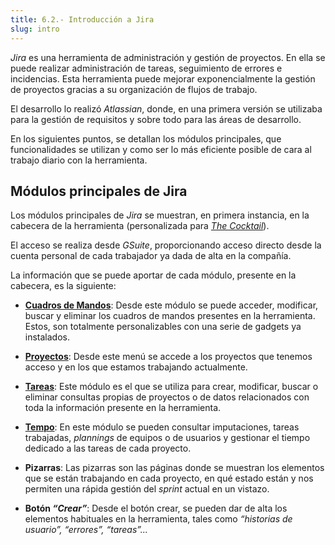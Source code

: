```yaml
---
title: 6.2.- Introducción a Jira
slug: intro
---
```


_*Jira*_ es una herramienta de administración y gestión de proyectos. En ella se puede realizar administración de tareas, seguimiento de errores e incidencias. Esta herramienta puede mejorar exponencialmente la gestión de proyectos gracias a su organización de flujos de trabajo.

El desarrollo lo realizó _Atlassian_, donde, en una primera versión se utilizaba para la gestión de requisitos y sobre todo para las áreas de desarrollo.

En los siguientes puntos, se detallan los módulos principales, que funcionalidades se utilizan y como ser lo más eficiente posible de cara al trabajo diario con la herramienta.

## Módulos principales de Jira

Los módulos principales de _Jira_ se muestran, en primera instancia, en la cabecera de la herramienta (personalizada para [_The Cocktail_](https://the-cocktail.com)).

El acceso se realiza desde _GSuite_, proporcionando acceso directo desde la cuenta personal de cada trabajador ya dada de alta en la compañía.

La información que se puede aportar de cada módulo, presente en la cabecera, es la siguiente:

* [**Cuadros de Mandos**](1-dashboards): Desde este módulo se puede acceder, modificar, buscar y eliminar los cuadros de mandos presentes en la herramienta. Estos, son totalmente personalizables con una serie de gadgets ya instalados.

* [**Proyectos**](2-projects): Desde este menú se accede a los proyectos que tenemos acceso y en los que estamos trabajando actualmente.

* [**Tareas**](3-issues): Este módulo es el que se utiliza para crear, modificar, buscar o eliminar consultas propias de proyectos o de datos relacionados con toda la información presente en la herramienta.

* [**Tempo**](4-tempo): En este módulo se pueden consultar imputaciones, tareas trabajadas, _plannings_ de equipos o de usuarios y gestionar el tiempo dedicado a las tareas de cada proyecto.

* **Pizarras**: Las pizarras son las páginas donde se muestran los elementos que se están trabajando en cada proyecto, en qué estado están y nos permiten una rápida gestión del _sprint_ actual en un vistazo.

* **Botón _“Crear”_**: Desde el botón crear, se pueden dar de alta los elementos habituales en la herramienta, tales como _“historias de usuario”, “errores”, “tareas”..._
